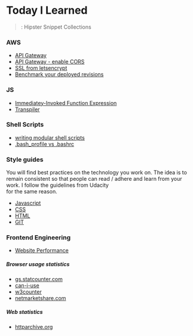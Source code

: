 # Today I Learned

> : Hipster Snippet Collections

### AWS

- [API Gateway](aws/api-gateway.md)
- [API Gateway - enable CORS](http://enable-cors.org/server_awsapigateway.html)
- [SSL from letsencrypt](aws/aws-ssl-letsencrypt.md)
- [Benchmark your deployed revisions](aws/codedeploy_benchmark.md)

### JS

- [Immediatey-Invoked Function Expression](js/patterns.md#iffe-pronounced-iffy)
- [Transpiler](https://github.com/rabishah/TIL/blob/master/js/transpiler.md#transplier)

### Shell Scripts

- [writing modular shell scripts](shell-scripts/functions.md#writing-modular-bash-scripts)
- [.bash_profile vs .bashrc](https://github.com/thoughtbot/til/blob/master/bash/bash_profile_vs_bashrc.md#bash_profile-vs-bashrc)

### Style guides

You will find best practices on the technology you work on. The idea is to remain consistent so
that people can read / adhere and learn from your work. I follow the guidelines from Udacity  
for the same reason. 

- [Javascript](http://udacity.github.io/frontend-nanodegree-styleguide/javascript.html)
- [CSS](http://udacity.github.io/frontend-nanodegree-styleguide/css.html)
- [HTML](http://udacity.github.io/frontend-nanodegree-styleguide/index.html)
- [GIT](https://udacity.github.io/git-styleguide/)

### Frontend Engineering
- [Website Performance](https://github.com/rabishah/TIL/blob/master/Web-Performance.md#web-performance)

##### Browser usage statistics
- [gs.statcounter.com](http://gs.statcounter.com/)
- [can-i-use](http://caniuse.com/usage-table)
- [w3counter](https://www.w3counter.com/globalstats.php)
- [netmarketshare.com](https://www.netmarketshare.com/browser-market-share.aspx?qprid=2&qpcustomd=0)

##### Web statistics
- [httparchive.org](http://httparchive.org/interesting.php)
